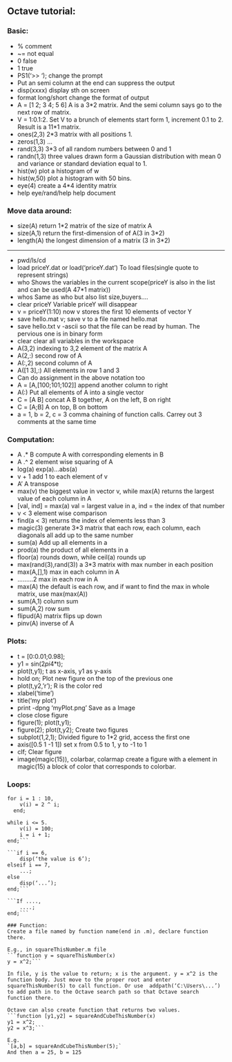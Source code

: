 ## Octave tutorial:
### Basic:
* % comment
* ~= not equal
* 0 false
* 1 true
* PS1(‘>> ‘); change the prompt
* Put an semi column at the end can suppress the output
* disp(xxxx) display sth on screen
* format long/short  change the format of output
* A = [1 2; 3 4; 5 6]   A is a 3*2 matrix. And the semi column says go to the next row of matrix.
* V = 1:0.1:2. Set V to a brunch of elements start form 1, increment 0.1 to 2. Result is a 11*1 matrix.
* ones(2,3) 2*3 matrix with all positions 1.
* zeros(1,3) ...
* rand(3,3) 3*3 of all random numbers between 0 and 1
* randn(1,3) three values drawn form a Gaussian distribution with mean 0 and variance or standard deviation equal to 1.
* hist(w) plot a histogram of w
* hist(w,50) plot a histogram with 50 bins.
* eye(4) create a 4*4 identity matrix
* help eye/rand/help help document

### Move data around:
* size(A) return 1*2 matrix of the size of matrix A
* size(A,1) return the first-dimension of of A(3 in 3*2)
* length(A) the longest dimension of a matrix (3 in 3*2)
---
* pwd/ls/cd
* load priceY.dat or load(‘priceY.dat’)   To load files(single quote to represent strings)
* who    Shows the variables in the current scope(priceY is also in the list and can be used(A 47*1 matrix))
* whos  Same as who but also list size,buyers....
* clear priceY   Variable priceY will disappear
* v = priceY(1:10)  now v stores the first 10 elements of vector Y
* save hello.mat v;  save v to a file named hello.mat
* save hello.txt v -ascii  so that the file can be read by human. The pervious one is in binary form
* clear  clear all variables in the workspace
* A(3,2) indexing to 3,2 element of the matrix A
* A(2,:)  second row of A
* A(:,2)  second column of A
* A([1 3],:)  All elements in row 1 and 3
* Can do assignment in the above notation too
* A = [A,[100;101;102]]  append another column to right 
* A(:)     Put all elements of A into a single vector
* C = [A B]  concat A B together, A on the left, B on right 
* C = [A;B]  A on top, B on bottom
* a = 1, b = 2, c = 3  comma chaining of function calls. Carrey out 3 comments at the same time

### Computation:
* A .* B  compute A with corresponding elements in B
* A .^ 2  element wise squaring of A
* log(a)  exp(a)...abs(a)
* v + 1  add 1 to each element of v
* A’  A transpose
* max(v) the biggest value in vector v, while max(A) returns the largest value of each column in A
* [val, ind] = max(a)  val = largest value in a, ind = the index of that number
* v < 3       element wise comparison 
* find(a < 3)  returns the index of elements less than 3
* magic(3)  generate 3*3 matrix that each row, each column, each diagonals all add up to the same number
* sum(a)    Add up all elements in a
* prod(a)  the product of all elements in a
* floor(a) rounds down, while ceil(a) rounds up
* max(rand(3),rand(3))  a 3*3 matrix with max number in each position
* max(A,[],1) max in each column in A
* .........2  max in each row in A
* max(A)  the default is each row, and if want to find the max in whole matrix, use max(max(A))
* sum(A,1)  column sum
* sum(A,2)  row sum
* flipud(A)  matrix flips up down
* pinv(A)  inverse of A

### Plots:
* t = [0:0.01;0.98];
* y1 = sin(2*pi*4*t);
* plot(t,y1);     t as x-axis, y1 as y-axis
* hold on;        Plot new figure on the top of the previous one
* plot(t,y2,’r’);   R is the color red
* xlabel(‘time’)
* title(‘my plot’)
* print -dpng ‘myPlot.png’    Save as a Image
* close  close figure
* figure(1); plot(t,y1);
* figure(2); plot(t,y2);     Create two figures
* subplot(1,2,1);   Divided figure to 1*2 grid, access the first one 
* axis([0.5 1 -1 1])  set x from 0.5 to 1, y to -1 to 1
* clf;    Clear figure
* image(magic(15)), colarbar, colarmap  create a figure with a element in magic(15) a block of color that corresponds to colorbar.

### Loops:
```
for i = 1 : 10,
 	v(i) = 2 ^ i;
  end;
```

```i = 1;
while i <= 5.
	v(i) = 100;
	i = i + 1;
end;```

```if i == 6,
	disp(‘the value is 6’);
elseif i == 7,
	...;
else
	disp(‘...’);
end;```

```If ....,
	....;
end;```

### Function:
Create a file named by function name(end in .m), declare function there.

E.g., in squareThisNumber.m file
```function y = squareThisNumber(x)
y = x^2;```

In file, y is the value to return; x is the argument. y = x^2 is the function body. Just move to the proper root and enter squareThisNumber(5) to call function. Or use  addpath(‘C:\Users\...’) to add path in to the Octave search path so that Octave search function there.

Octave can also create function that returns two values.
```function [y1,y2] = squareAndCubeThisNumber(x)
y1 = x^2;
y2 = x^3;```

E.g. 
`[a,b] = squareAndCubeThisNumber(5);`
And then a = 25, b = 125

